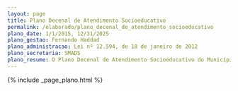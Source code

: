 ```yaml
---
layout: page
title: Plano Decenal de Atendimento Socioeducativo
permalink: /elaborado/plano_decenal_de_atendimento_socioeducativo
plano_date: 1/1/2015, 12/31/2025
plano_gestao: Fernando Haddad
plano_administracao: Lei nº 12.594, de 18 de janeiro de 2012
plano_secretaria: SMADS
plano_resume: O Plano Decenal de Atendimento Socioeducativo do Município de São Paulo segue as diretrizes estabelecidas pelo Sistema Nacional de Atendimento Socioeducativo (SINASE), conforme a Lei nº 12.594 de 2012. Em colaboração com o Conselho Nacional dos Direitos da Criança e do Adolescente (CONANDA) e a Secretaria Especial de Direitos Humanos da Presidência da República, foi promovido um processo de debate e mobilização para elaborar planos de atendimento socioeducativo em níveis nacional, estadual e municipal, de forma articulada, o que, no que se refere ao município, resultou no Plano Decenal de Atendimento Socioeducativo que tem como objetivo organizar a execução das medidas socioeducativas, priorizando a garantia dos direitos fundamentais dos adolescentes que cumprem essas medidas em meio aberto. 3
---
```

<div>
{% include _page_plano.html %}
</div>
